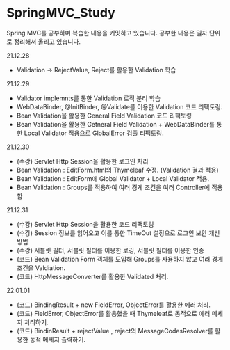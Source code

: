 # SpringMVC_Study
Spring MVC를 공부하며 복습한 내용을 커밋하고 있습니다.
공부한 내용은 일자 단위로 정리해서 올리고 있습니다.


21.12.28
- Validation → RejectValue, Reject를 활용한 Validation 학습

21.12.29
- Validator implemnts를 통한 Validation 로직 분리 학습
- WebDataBinder, @InitBinder, @Validate를 이용한 Validation 코드 리팩토링. 
- Bean Validation을 활용한 General Field Validation 코드 리팩토링
- Bean Validation을 활용한 Getneral Field Validation + WebDataBinder를 통한 Local Validator 적용으로 GlobalError 검출 리팩토링.

21.12.30 
- (수강) Servlet Http Session을 활용한 로그인 처리 
- Bean Validation : EditForm.html의 Thymeleaf 수정. (Validation 결과 적용)
- Bean Validation : EditForm에 Global Validator + Local Validator 적용.
- Bean Validation : Groups를 적용하여 여러 경계 조건을 여러 Controller에 적용함


21.12.31
- (수강) Servlet Http Session을 활용한 코드 리팩토링
- (수강) Session 정보를 읽어오고 이를 통한 TimeOut 설정으로 로그인 보안 개선 방법
- (수강) 서블릿 필터, 서블릿 필터를 이용한 로깅, 서블릿 필터를 이용한 인증
- (코드) Bean Validation Form 객체를 도입해 Groups를 사용하지 않고 여러 경계 조건을 Valdiation.
- (코드) HttpMessageConverter를 활용한 Validated 처리.

22.01.01
- (코드) BindingResult + new FieldError, ObjectError를 활용한 에러 처리.
- (코드) FieldError, ObjectError를 활용했을 때 Thymeleaf로 동적으로 에러 메세지 처리하기.
- (코드) BindinResult + rejectValue , reject의 MessageCodesResolver를 활용한 동적 메세지 출력하기.
